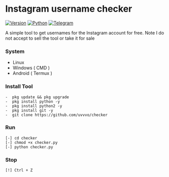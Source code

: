 # Instagram username checker

[![Version](https://img.shields.io/badge/Version-v1.0.0-blue)]()
[![Python](https://img.shields.io/badge/Python-v%2B-blue)]()
[![Telegram](https://img.shields.io/badge/Telegram-blue)](https://t.me/CTlTl)


A simple tool to get usernames for the Instagram account for free. 
Note I do not accept to sell the tool or take it for sale

### System 

-  Linux
-  Windows ( CMD ) 
-  Android ( Termux ) 

### Install Tool

```
-  pkg update && pkg upgrade
-  pkg install python -y
-  pkg install python2 -y
-  pkg install git -y
-  git clone https://github.com/uvvvo/checker
```


### Run

```
[-] cd checker 
[-] chmod +x checker.py
[-] python checker.py
```

### Stop

```
[!] Ctrl + Z
```
